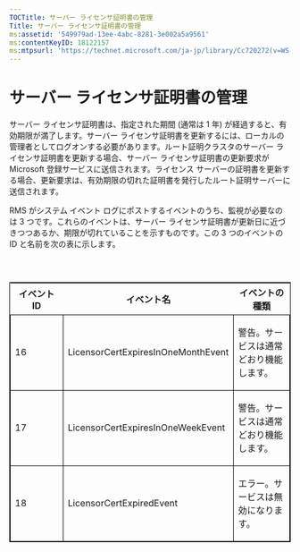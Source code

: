 ```yaml
---
TOCTitle: サーバー ライセンサ証明書の管理
Title: サーバー ライセンサ証明書の管理
ms:assetid: '549979ad-13ee-4abc-8281-3e002a5a9561'
ms:contentKeyID: 18122157
ms:mtpsurl: 'https://technet.microsoft.com/ja-jp/library/Cc720272(v=WS.10)'
---
```


サーバー ライセンサ証明書の管理
===============================

サーバー ライセンサ証明書は、指定された期間 (通常は 1 年) が経過すると、有効期限が満了します。サーバー ライセンサ証明書を更新するには、ローカルの管理者としてログオンする必要があります。ルート証明クラスタのサーバー ライセンサ証明書を更新する場合、サーバー ライセンサ証明書の更新要求が Microsoft 登録サービスに送信されます。ライセンス サーバーの証明書を更新する場合、更新要求は、有効期限の切れた証明書を発行したルート証明サーバーに送信されます。

RMS がシステム イベント ログにポストするイベントのうち、監視が必要なのは 3 つです。これらのイベントは、サーバー ライセンサ証明書が更新日に近づきつつあるか、期限が切れていることを示すものです。この 3 つのイベントの ID と名前を次の表に示します。

###  

<p> </p>
<table style="border:1px solid black;">
<colgroup>
<col width="33%" />
<col width="33%" />
<col width="33%" />
</colgroup>
<thead>
<tr class="header">
<th>イベント ID</th>
<th>イベント名</th>
<th>イベントの種類</th>
</tr>
</thead>
<tbody>
<tr class="odd">
<td style="border:1px solid black;"><p>16</p></td>
<td style="border:1px solid black;"><p>LicensorCertExpiresInOneMonthEvent</p></td>
<td style="border:1px solid black;"><p>警告。サービスは通常どおり機能します。</p></td>
</tr>  
<tr class="even">
<td style="border:1px solid black;"><p>17</p></td>
<td style="border:1px solid black;"><p>LicensorCertExpiresInOneWeekEvent</p></td>
<td style="border:1px solid black;"><p>警告。サービスは通常どおり機能します。</p></td>
</tr>  
<tr class="odd">
<td style="border:1px solid black;"><p>18</p></td>
<td style="border:1px solid black;"><p>LicensorCertExpiredEvent</p></td>
<td style="border:1px solid black;"><p>エラー。サービスは無効になります。</p></td>
</tr>  
</tbody>  
</table>
